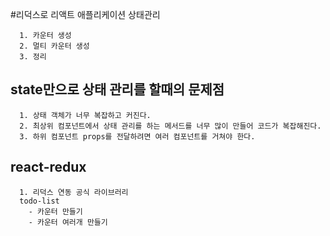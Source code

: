 #리덕스로 리액트 애플리케이션 상태관리
```
  1. 카운터 생성
  2. 멀티 카운터 생성
  3. 정리
```

## state만으로 상태 관리를 할때의 문제점
```
  1. 상태 객체가 너무 복잡하고 커진다.
  2. 최상위 컴포넌트에서 상태 관리를 하는 메서드를 너무 많이 만들어 코드가 복잡해진다.
  3. 하위 컴포넌트 props를 전달하려면 여러 컴포넌트를 거쳐야 한다.
```

## react-redux
```
  1. 리덕스 연동 공식 라이브러리
  todo-list
    - 카운터 만들기
    - 카운터 여러개 만들기
```